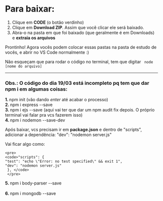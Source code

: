 
# Para baixar:

1. Clique em <b>CODE</b> (o botão verdinho) 
2. Clique em <b>Download ZIP</b>. Assim que você clicar ele será baixado. 
3. Abra-o na pasta em que foi baixado (que geralmente é em Downloads) e <b>extraia os arquivos</b>

Prontinho! Agora vocês podem colocar essas pastas na pasta de estudo de vocês, e abrir no VS Code normalmente :)

Não esqueçam que para rodar o código no terminal, tem que digitar <code> node [nome do arquivo] </code>

<hr>

<h3> Obs.: O código do dia <b>19/03</b> está incompleto pq tem que dar npm i em algumas coisas:</h3>
<b> 1. </b> npm init (vão dando <i>enter</i> até acabar o processo) <br> 
<b> 2. </b> npm i express --save <br> 
<b> 3. </b> npm i ejs --save (aqui vai ter que dar um npm audit fix depois. O próprio terminal vai falar pra vcs fazerem isso) <br> 
<b> 4. </b> npm i nodemon --save-dev <br>
    <p> Após baixar, vcs precisam ir em <b>package.json</b> e dentro de "scripts", adicionar a dependência: "dev": "nodemon server.js" </p>
    <p> Vai ficar algo como: </p>

    <pre>
    <code>"scripts": { 
    "test": "echo \"Error: no test specified\" && exit 1",
    "dev": "nodemon server.js"
     }, </code>
     </pre>
  <b> 5. </b> npm i body-parser --save <br>    
  <b> 6. </b> npm i mongodb --save 
  
  

     
